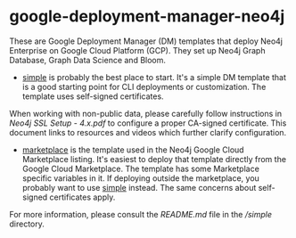 # google-deployment-manager-neo4j
These are Google Deployment Manager (DM) templates that deploy Neo4j Enterprise on Google Cloud Platform (GCP).  They set up Neo4j Graph Database, Graph Data Science and Bloom.  

* [simple](simple) is probably the best place to start.  It's a simple DM template that is a good starting point for CLI deployments or customization. 
  The template uses self-signed certificates. 
 
When working with non-public data, please carefully follow instructions in <i>Neo4j SSL Setup - 4.x.pdf</i> to configure a proper CA-signed certificate.  This document links to resources and videos which further clarify configuration.
  
* [marketplace](marketplace) is the template used in the Neo4j Google Cloud Marketplace listing.
  It's easiest to deploy that template directly from the Google Cloud Marketplace. The template has some Marketplace specific variables in it.  If deploying outside the marketplace, you probably want to use [simple](simple) instead.
  The same concerns about self-signed certificates apply.

For more information, please consult the <i>README.md</i> file in the <i>/simple</i> directory.